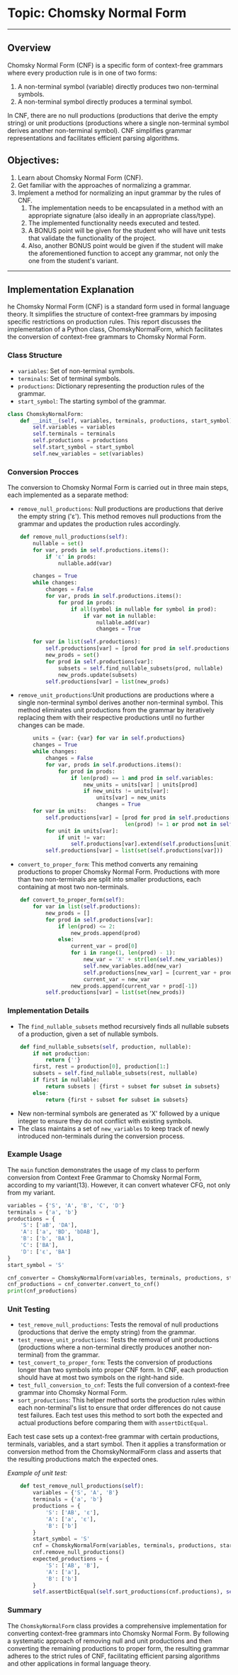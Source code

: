 # Topic: Chomsky Normal Form

----

## Overview

Chomsky Normal Form (CNF) is a specific form of context-free grammars where every production rule is in one of two forms:
1. A non-terminal symbol (variable) directly produces two non-terminal symbols.
2. A non-terminal symbol directly produces a terminal symbol. 

In CNF, there are no null productions (productions that derive the empty string) or unit productions (productions where
a single non-terminal symbol derives another non-terminal symbol). CNF simplifies grammar representations and 
facilitates efficient parsing algorithms.


## Objectives:
1. Learn about Chomsky Normal Form (CNF).
2. Get familiar with the approaches of normalizing a grammar.
3. Implement a method for normalizing an input grammar by the rules of CNF.
   1. The implementation needs to be encapsulated in a method with an appropriate signature (also ideally in an appropriate class/type).
   2. The implemented functionality needs executed and tested.
   3. A BONUS point will be given for the student who will have unit tests that validate the functionality of the project.
   4. Also, another BONUS point would be given if the student will make the aforementioned function to accept any grammar, not only the one from the student's variant.

---

## Implementation Explanation

he Chomsky Normal Form (CNF) is a standard form used in formal language theory. It simplifies the structure of 
context-free grammars by imposing specific restrictions on production rules. This report discusses the implementation 
of a Python class, ChomskyNormalForm, which facilitates the conversion of context-free grammars to Chomsky Normal Form.

###  Class Structure
- `variables`: Set of non-terminal symbols.
- `terminals`: Set of terminal symbols.
- `productions`: Dictionary representing the production rules of the grammar.
- `start_symbol`: The starting symbol of the grammar.

```python
class ChomskyNormalForm:
    def __init__(self, variables, terminals, productions, start_symbol):
        self.variables = variables
        self.terminals = terminals
        self.productions = productions
        self.start_symbol = start_symbol
        self.new_variables = set(variables)
```

### Conversion Procces
The conversion to Chomsky Normal Form is carried out in three main steps, each implemented as a separate method:
  - `remove_null_productions`: Null productions are productions that derive the empty string ('ε'). This method removes 
null productions from the grammar and updates the production rules accordingly.
```python
    def remove_null_productions(self):
        nullable = set()
        for var, prods in self.productions.items():
            if 'ε' in prods:
                nullable.add(var)

        changes = True
        while changes:
            changes = False
            for var, prods in self.productions.items():
                for prod in prods:
                    if all(symbol in nullable for symbol in prod):
                        if var not in nullable:
                            nullable.add(var)
                            changes = True

        for var in list(self.productions):
            self.productions[var] = [prod for prod in self.productions[var] if prod != 'ε']
            new_prods = set()
            for prod in self.productions[var]:
                subsets = self.find_nullable_subsets(prod, nullable)
                new_prods.update(subsets)
            self.productions[var] = list(new_prods)
```
  - `remove_unit_productions`:Unit productions are productions where a single non-terminal symbol derives another 
non-terminal symbol. This method eliminates unit productions from the grammar by iteratively replacing them with their 
respective productions until no further changes can be made.
```python
        units = {var: {var} for var in self.productions}
        changes = True
        while changes:
            changes = False
            for var, prods in self.productions.items():
                for prod in prods:
                    if len(prod) == 1 and prod in self.variables:
                        new_units = units[var] | units[prod]
                        if new_units != units[var]:
                            units[var] = new_units
                            changes = True
        for var in units:
            self.productions[var] = [prod for prod in self.productions[var] if
                                     len(prod) != 1 or prod not in self.variables]
            for unit in units[var]:
                if unit != var:
                    self.productions[var].extend(self.productions[unit])
            self.productions[var] = list(set(self.productions[var]))
```
  - `convert_to_proper_form`: This method converts any remaining productions to proper Chomsky Normal Form. Productions 
with more than two non-terminals are split into smaller productions, each containing at most two non-terminals.

```python
    def convert_to_proper_form(self):
        for var in list(self.productions):
            new_prods = []
            for prod in self.productions[var]:
                if len(prod) <= 2:
                    new_prods.append(prod)
                else:
                    current_var = prod[0]
                    for i in range(1, len(prod) - 1):
                        new_var = 'X' + str(len(self.new_variables))
                        self.new_variables.add(new_var)
                        self.productions[new_var] = [current_var + prod[i]]
                        current_var = new_var
                    new_prods.append(current_var + prod[-1])
            self.productions[var] = list(set(new_prods))
```

### Implementation Details
- The `find_nullable_subsets` method recursively finds all nullable subsets of a production, given a set of nullable 
symbols.
```python
    def find_nullable_subsets(self, production, nullable):
        if not production:
            return {''}
        first, rest = production[0], production[1:]
        subsets = self.find_nullable_subsets(rest, nullable)
        if first in nullable:
            return subsets | {first + subset for subset in subsets}
        else:
            return {first + subset for subset in subsets}
```
- New non-terminal symbols are generated as 'X' followed by a unique integer to ensure they do not conflict with 
existing symbols.
- The class maintains a set of `new_variables` to keep track of newly introduced non-terminals during the conversion 
process.

### Example Usage
The `main` function demonstrates the usage of my class to perform conversion from Context Free Grammar to Chomsky Normal Form, 
according to my variant(13). However, it can convert whatever CFG, not only from my variant.

```python
variables = {'S', 'A', 'B', 'C', 'D'}
terminals = {'a', 'b'}
productions = {
    'S': ['aB', 'DA'],
    'A': ['a', 'BD', 'bDAB'],
    'B': ['b', 'BA'],
    'C': ['BA'],
    'D': ['ε', 'BA']
}
start_symbol = 'S'

cnf_converter = ChomskyNormalForm(variables, terminals, productions, start_symbol)
cnf_productions = cnf_converter.convert_to_cnf()
print(cnf_productions)
```

### Unit Testing
- `test_remove_null_productions`: Tests the removal of null productions (productions that derive the empty string) from the 
grammar.
- `test_remove_unit_productions`: Tests the removal of unit productions (productions where a non-terminal directly produces 
another non-terminal) from the grammar.
- `test_convert_to_proper_form`: Tests the conversion of productions longer than two symbols into proper CNF form. In CNF, 
each production should have at most two symbols on the right-hand side.
- `test_full_conversion_to_cnf`: Tests the full conversion of a context-free grammar into Chomsky Normal Form.
- `sort_productions`: This helper method sorts the production rules within each non-terminal's list to ensure that 
order differences do not cause test failures. Each test uses this method to sort both the expected and actual 
productions before comparing them with `assertDictEqual`.

Each test case sets up a context-free grammar with certain productions, terminals, variables, and a start symbol. Then 
it applies a transformation or conversion method from the ChomskyNormalForm class and asserts that the resulting 
productions match the expected ones.

*Example of unit test:*
```python
    def test_remove_null_productions(self):
        variables = {'S', 'A', 'B'}
        terminals = {'a', 'b'}
        productions = {
            'S': ['AB', 'ε'],
            'A': ['a', 'ε'],
            'B': ['b']
        }
        start_symbol = 'S'
        cnf = ChomskyNormalForm(variables, terminals, productions, start_symbol)
        cnf.remove_null_productions()
        expected_productions = {
            'S': ['AB', 'B'],  
            'A': ['a'],
            'B': ['b']
        }
        self.assertDictEqual(self.sort_productions(cnf.productions), self.sort_productions(expected_productions))
```

### Summary
The `ChomskyNormalForm` class provides a comprehensive implementation for converting context-free grammars into Chomsky 
Normal Form. By following a systematic approach of removing null and unit productions and then converting the remaining 
productions to proper form, the resulting grammar adheres to the strict rules of CNF, facilitating efficient parsing 
algorithms and other applications in formal language theory.
